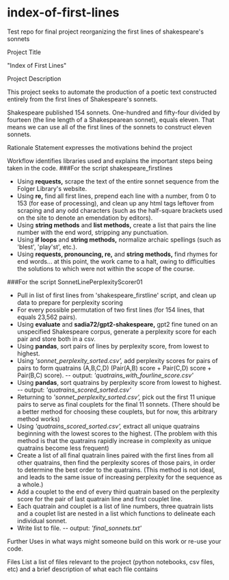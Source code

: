 # index-of-first-lines
Test repo for final project reorganizing the first lines of shakespeare's sonnets


Project Title

"Index of First Lines" 

Project Description

This project seeks to automate the production of a poetic text constructed entirely from the first lines of Shakespeare's sonnets. 

Shakespeare published 154 sonnets. One-hundred and fifty-four divided by fourteen (the line length of a Shakespearean sonnet), equals eleven.
That means we can use all of the first lines of the sonnets to construct eleven sonnets. 

Rationale Statement
expresses the motivations behind the project

Workflow
identifies libraries used and explains the important steps being taken in the code.
###For the script shakespeare_firstlines
- Using **requests,** scrape the text of the entire sonnet sequence from the Folger Library's website.
- Using **re,** find all first lines, prepend each line with a number, from 0 to 153 (for ease of processing), and clean up any html tags leftover from scraping and any odd characters (such as the half-square brackets used on the site to denote an emendation by editors).
- Using **string methods** and **list methods,** create a list that pairs the line number with the end word, stripping any punctuation.
- Using **if loops** and **string methods,** normalize archaic spellings (such as 'blest', 'play'st', etc.).
- Using **requests, pronouncing, re,** and **string methods,** find rhymes for end words... at this point, the work came to a halt, owing to difficulties the solutions to which were not within the scope of the course.

###For the script SonnetLinePerplexityScorer01
- Pull in list of first lines from 'shakespeare_firstline' script, and clean up data to prepare for perplexity scoring
- For every possible permutation of two first lines (for 154 lines, that equals 23,562 pairs).
- Using **evaluate** and **sadia72/gpt2-shakespeare,** gpt2 fine tuned on an unspecified Shakespeare corpus, generate a perplexity score for each pair and store both in a csv. 
- Using **pandas**, sort pairs of lines by perplexity score, from lowest to highest.
- Using *'sonnet_perplexity_sorted.csv',* add perplexity scores for pairs of pairs to form quatrains (A,B,C,D) (Pair(A,B) score + Pair(C,D) score + Pair(B,C) score).
-- output: *'quatrains_with_fourline_score.csv'*
- Using **pandas**, sort quatrains by perplexity score from lowest to highest.
-- output: *'quatrains_scored_sorted.csv'*
- Returning to *'sonnet_perplexity_sorted.csv',* pick out the first 11 unique pairs to serve as final couplets for the final 11 sonnets. (There should be a better method for choosing these couplets, but for now, this arbitrary method works)
- Using *'quatrains_scored_sorted.csv',* extract all unique quatrains beginning with the lowest scores to the highest. (The problem with this method is that the quatrains rapidly increase in complexity as unique quatrains become less frequent)
- Create a list of all final quatrain lines paired with the first lines from all other quatrains, then find the perplexity scores of those pairs, in order to determine the best order to the quatrains. (This method is not ideal, and leads to the same issue of increasing perplexity for the sequence as a whole.)
- Add a couplet to the end of every third quatrain based on the perplexity score for the pair of last quatrain line and first couplet line. 
- Each quatrain and couplet is a list of line numbers, three quatrain lists and a couplet list are nested in a list which functions to delineate each individual sonnet.
- Write list to file. 
-- output: *'final_sonnets.txt'*


Further Uses
in what ways might someone build on this work or re-use your code.

Files List
a list of files relevant to the project (python notebooks, csv files, etc) and a brief description of what each file contains


